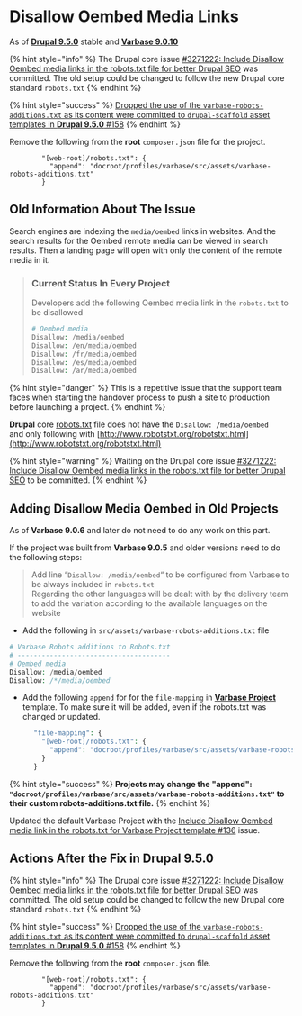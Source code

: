 # Disallow Oembed Media Links

As of  [**Drupal 9.5.0**](https://www.drupal.org/project/drupal/releases/9.5.0) stable and [**Varbase 9.0.10**](https://www.drupal.org/project/varbase/releases/9.0.10)

{% hint style="info" %}
The Drupal core issue [#3271222: Include Disallow Oembed media links in the robots.txt file for better Drupal SEO](https://www.drupal.org/project/drupal/issues/3271222) was committed. The old setup could be changed to follow the new Drupal core standard `robots.txt`&#x20;
{% endhint %}

{% hint style="success" %}
[Dropped the use of the `varbase-robots-additions.txt` as its content were committed to `drupal-scaffold` asset templates in **Drupal 9.5.0** #158](https://github.com/Vardot/varbase-project/issues/158)
{% endhint %}

Remove the following from the **root** `composer.json` file for the project.

```
        "[web-root]/robots.txt": {
          "append": "docroot/profiles/varbase/src/assets/varbase-robots-additions.txt"
        }
```

## Old Information About The Issue

Search engines are indexing the `media/oembed` links in websites. And the search results for the Oembed remote media can be viewed in search results. Then a landing page will open with only the content of the remote media in it.

> ### Current Status In Every Project&#x20;
>
> Developers add the following Oembed media link in the `robots.txt` to be disallowed
>
> ```php
> # Oembed media
> Disallow: /media/oembed
> Disallow: /en/media/oembed
> Disallow: /fr/media/oembed
> Disallow: /es/media/oembed
> Disallow: /ar/media/oembed
> ```
>
>

{% hint style="danger" %}
This is a repetitive issue that the support team faces when starting the handover process to push a site to production before launching a project.
{% endhint %}

**Drupal** core [robots.txt](https://git.drupalcode.org/project/drupal/-/blob/9.3.x/robots.txt) file does not have the `Disallow: /media/oembed`\
and only following with [http://www.robotstxt.org/robotstxt.html](http://www.robotstxt.org/robotstxt.html)

{% hint style="warning" %}
Waiting on the Drupal core issue [#3271222: Include Disallow Oembed media links in the robots.txt file for better Drupal SEO](https://www.drupal.org/project/drupal/issues/3271222) to be committed.
{% endhint %}

## Adding Disallow Media Oembed in Old Projects

As of **Varbase 9.0.6** and later do not need to do any work on this part.

If the project was built from **Varbase 9.0.5** and older versions need to do the following steps:

> Add line “`Disallow: /media/oembed`“ to be configured from Varbase to be always included in `robots.txt`\
> Regarding the other languages will be dealt with by the delivery team to add the variation according to the available languages on the website

* Add the following in `src/assets/varbase-robots-additions.txt` file

```php
# Varbase Robots additions to Robots.txt
# --------------------------------------
# Oembed media
Disallow: /media/oembed
Disallow: /*/media/oembed
```

* Add the following `append` for for the `file-mapping` in [**Varbase Project**](https://github.com/vardot/varbase-project) template. To make sure it will be added, even if the robots.txt was changed or updated.

```php
      "file-mapping": {
        "[web-root]/robots.txt": {
          "append": "docroot/profiles/varbase/src/assets/varbase-robots-additions.txt"
        }
      }
```

{% hint style="success" %}
**Projects may change the "append": `"docroot/profiles/varbase/src/assets/varbase-robots-additions.txt"` to their custom robots-additions.txt file.**
{% endhint %}

Updated the default Varbase Project with the [Include Disallow Oembed media link in the robots.txt for Varbase Project template #136](https://github.com/Vardot/varbase-project/issues/136) issue.

## Actions After the Fix in Drupal 9.5.0

{% hint style="info" %}
The Drupal core issue [#3271222: Include Disallow Oembed media links in the robots.txt file for better Drupal SEO](https://www.drupal.org/project/drupal/issues/3271222) was committed. The old setup could be changed to follow the new Drupal core standard `robots.txt`&#x20;
{% endhint %}

{% hint style="success" %}
[Dropped the use of the `varbase-robots-additions.txt` as its content were committed to `drupal-scaffold` asset templates in **Drupal 9.5.0** #158](https://github.com/Vardot/varbase-project/issues/158)
{% endhint %}

Remove the following from the **root** `composer.json` file.

```
        "[web-root]/robots.txt": {
          "append": "docroot/profiles/varbase/src/assets/varbase-robots-additions.txt"
        }
```

